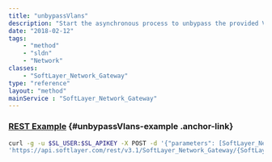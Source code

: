 ```yaml
---
title: "unbypassVlans"
description: "Start the asynchronous process to unbypass the provided VLANs. The VLANs must already be attached. Any VLANs that are already unbypassed will be ignored. The status field can be checked for progress. "
date: "2018-02-12"
tags:
    - "method"
    - "sldn"
    - "Network"
classes:
    - "SoftLayer_Network_Gateway"
type: "reference"
layout: "method"
mainService : "SoftLayer_Network_Gateway"
---
```


### [REST Example](#unbypassVlans-example) <a href="/article/rest/"><i class="fas fa-question"></i></a> {#unbypassVlans-example .anchor-link} 
```bash
curl -g -u $SL_USER:$SL_APIKEY -X POST -d '{"parameters": [SoftLayer_Network_Gateway_Vlan]}' \
'https://api.softlayer.com/rest/v3.1/SoftLayer_Network_Gateway/{SoftLayer_Network_GatewayID}/unbypassVlans'
```
